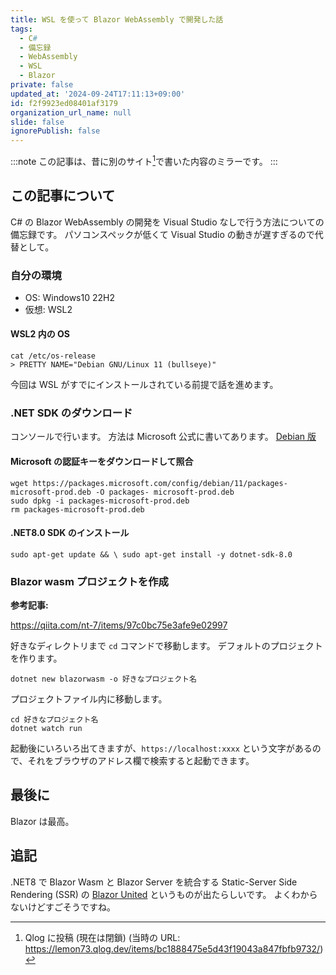 ```yaml
---
title: WSL を使って Blazor WebAssembly で開発した話
tags:
  - C#
  - 備忘録
  - WebAssembly
  - WSL
  - Blazor
private: false
updated_at: '2024-09-24T17:11:13+09:00'
id: f2f9923ed08401af3179
organization_url_name: null
slide: false
ignorePublish: false
---
```

:::note
この記事は、昔に別のサイト[^qlog]で書いた内容のミラーです。
:::

[^qlog]: Qlog に投稿 (現在は閉鎖) (当時の URL: https://lemon73.qlog.dev/items/bc1888475e5d43f19043a847fbfb9732/)

## この記事について
C# の Blazor WebAssembly の開発を Visual Studio なしで行う方法についての備忘録です。
パソコンスペックが低くて Visual Studio の動きが遅すぎるので代替として。

### 自分の環境
- OS: Windows10 22H2
- 仮想: WSL2

#### WSL2 内の OS
```shell
cat /etc/os-release
> PRETTY NAME="Debian GNU/Linux 11 (bullseye)"
```
今回は WSL がすでにインストールされている前提で話を進めます。

### .NET SDK のダウンロード
コンソールで行います。
方法は Microsoft 公式に書いてあります。
[Debian 版](https://learn.microsoft.com/ja-jp/dotnet/core/install/linux-debian)

#### Microsoft の認証キーをダウンロードして照合
```shell
wget https://packages.microsoft.com/config/debian/11/packages-microsoft-prod.deb -O packages- microsoft-prod.deb
sudo dpkg -i packages-microsoft-prod.deb
rm packages-microsoft-prod.deb
```

#### .NET8.0 SDK のインストール
```shell
sudo apt-get update && \ sudo apt-get install -y dotnet-sdk-8.0
```

### Blazor wasm プロジェクトを作成
**参考記事:**

https://qiita.com/nt-7/items/97c0bc75e3afe9e02997

好きなディレクトリまで `cd` コマンドで移動します。
デフォルトのプロジェクトを作ります。
```shell
dotnet new blazorwasm -o 好きなプロジェクト名
```
プロジェクトファイル内に移動します。
```shell
cd 好きなプロジェクト名
dotnet watch run
```
起動後にいろいろ出てきますが、`https://localhost:xxxx` という文字があるので、それをブラウザのアドレス欄で検索すると起動できます。

## 最後に
Blazor は最高。

## 追記
.NET8 で Blazor Wasm と Blazor Server を統合する Static-Server Side Rendering (SSR) の [Blazor United](https://learn.microsoft.com/ja-jp/aspnet/core/blazor/fundamentals/) というものが出たらしいです。
よくわからないけどすごそうですね。
